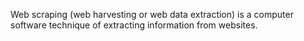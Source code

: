 Web scraping (web harvesting or web data extraction) is a computer software
technique of extracting information from websites.
